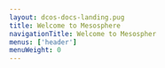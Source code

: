 ```yaml
---
layout: dcos-docs-landing.pug
title: Welcome to Mesosphere
navigationTitle: Welcome to Mesospher
menus: ['header']
menuWeight: 0
---
```

